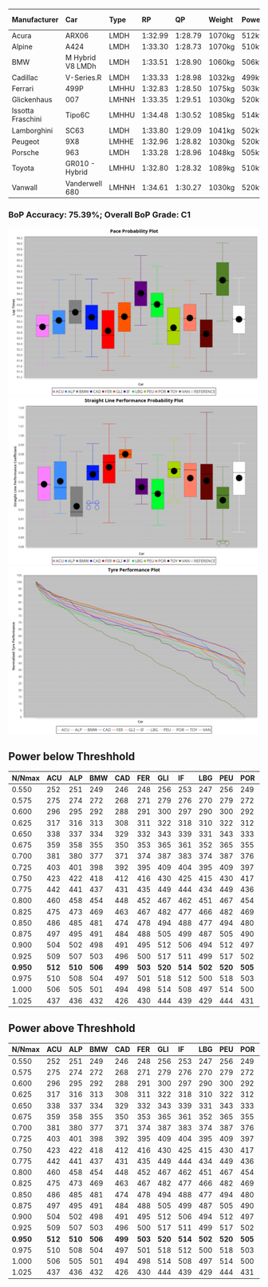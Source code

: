 |Manufacturer|Car|Type|RP|QP|Weight|Power¹|Threshhold|PINC|Power²|E/Stint|AVG Vmax|FDS|RDLC|L/Stint|BOP-Grade|ModelAccuracy|ModelPoints|Match%|
|:-|:-|:-|:-|:-|:-|:-|:-|:-|:-|:-|:-|:-|:-|:-|:-|:-|:-|:-|
|Acura|ARX06|LMDH|1:32.99|1:28.79|1070kg|512kw|210.0kph|0%|512kw|909MJ|324.64kph|-|1.00|41|-D2|100.00%|995|61.12%|
|Alpine|A424|LMDH|1:33.30|1:28.73|1070kg|510kw|210.0kph|0%|510kw|905MJ|325.04kph|-|1.00|41|~A1|81.46%|523|100.00%|
|BMW|M Hybrid V8 LMDh|LMDH|1:33.51|1:28.90|1060kg|506kw|210.0kph|0%|506kw|892MJ|320.45kph|-|1.01|41|~A1|98.60%|1690|100.00%|
|Cadillac|V-Series.R|LMDH|1:33.33|1:28.98|1032kg|499kw|210.0kph|0%|499kw|873MJ|326.04kph|-|1.03|41|~A1|98.38%|1765|96.35%|
|Ferrari|499P|LMHHU|1:32.83|1:28.50|1075kg|503kw|210.0kph|0%|503kw|887MJ|326.86kph|190kph|1.02|41|-D1|92.24%|2247|68.68%|
|Glickenhaus|007|LMHNH|1:33.35|1:29.51|1030kg|520kw|210.0kph|0%|520kw|913MJ|332.34kph|-|0.96|40|+A2|96.18%|554|91.56%|
|Issotta Fraschini|Tipo6C|LMHHU|1:34.48|1:30.52|1085kg|514kw|210.0kph|0%|514kw|918MJ|323.69kph|190kph|1.02|41|+Ω1|66.67%|96|27.04%|
|Lamborghini|SC63|LMDH|1:33.80|1:29.09|1041kg|502kw|210.0kph|0%|502kw|883MJ|323.17kph|-|1.05|41|+C2|96.77%|419|73.82%|
|Peugeot|9X8|LMHHE|1:32.96|1:28.82|1030kg|520kw|210.0kph|0%|520kw|910MJ|328.70kph|150kph|1.04|40|-C1|87.65%|1795|79.02%|
|Porsche|963|LMDH|1:33.28|1:28.96|1048kg|505kw|210.0kph|0%|505kw|889MJ|326.06kph|-|1.02|41|-A2|96.81%|5438|94.33%|
|Toyota|GR010 - Hybrid|LMHHU|1:32.80|1:28.32|1089kg|510kw|210.0kph|0%|510kw|905MJ|324.42kph|190kph|1.01|41|-D1|86.04%|1751|69.15%|
|Vanwall|Vanderwell 680|LMHNH|1:34.61|1:30.27|1030kg|520kw|210.0kph|0%|520kw|908MJ|322.91kph|-|1.02|40|+Ω1|91.42%|501|43.68%|

### BoP Accuracy: 75.39%; Overall BoP Grade: C1
![PACECHART](./IMG/CUSTOM.png)
![STRAIGHTLINEPERFORMANCECHART](./IMG/CUSTOM_sp.png)
![TYREPERFORMANCECHART](./IMG/CUSTOM_tw.png)

## Power below Threshhold
|N/Nmax|ACU|ALP|BMW|CAD|FER|GLI|IF|LBG|PEU|POR|TOY|VAN|
|:-|:-|:-|:-|:-|:-|:-|:-|:-|:-|:-|:-|:-|
|0.550|252|251|249|246|248|256|253|247|256|249|251|256|
|0.575|275|274|272|268|271|279|276|270|279|272|274|279|
|0.600|296|295|292|288|291|300|297|290|300|292|295|300|
|0.625|317|316|313|308|311|322|318|310|322|312|316|322|
|0.650|338|337|334|329|332|343|339|331|343|333|337|343|
|0.675|359|358|355|350|353|365|361|352|365|355|358|365|
|0.700|381|380|377|371|374|387|383|374|387|376|380|387|
|0.725|403|401|398|392|395|409|404|395|409|397|401|409|
|0.750|423|422|418|412|416|430|425|415|430|417|422|430|
|0.775|442|441|437|431|435|449|444|434|449|436|441|449|
|0.800|460|458|454|448|452|467|462|451|467|454|458|467|
|0.825|475|473|469|463|467|482|477|466|482|469|473|482|
|0.850|486|485|481|474|478|494|488|477|494|480|485|494|
|0.875|497|495|491|484|488|505|499|487|505|490|495|505|
|0.900|504|502|498|491|495|512|506|494|512|497|502|512|
|0.925|509|507|503|496|500|517|511|499|517|502|507|517|
|**0.950**|**512**|**510**|**506**|**499**|**503**|**520**|**514**|**502**|**520**|**505**|**510**|**520**|
|0.975|510|508|504|497|501|518|512|500|518|503|508|518|
|1.000|506|505|501|494|498|514|508|497|514|500|505|514|
|1.025|437|436|432|426|430|444|439|429|444|431|436|444|

## Power above Threshhold
|N/Nmax|ACU|ALP|BMW|CAD|FER|GLI|IF|LBG|PEU|POR|TOY|VAN|
|:-|:-|:-|:-|:-|:-|:-|:-|:-|:-|:-|:-|:-|
|0.550|252|251|249|246|248|256|253|247|256|249|251|256|
|0.575|275|274|272|268|271|279|276|270|279|272|274|279|
|0.600|296|295|292|288|291|300|297|290|300|292|295|300|
|0.625|317|316|313|308|311|322|318|310|322|312|316|322|
|0.650|338|337|334|329|332|343|339|331|343|333|337|343|
|0.675|359|358|355|350|353|365|361|352|365|355|358|365|
|0.700|381|380|377|371|374|387|383|374|387|376|380|387|
|0.725|403|401|398|392|395|409|404|395|409|397|401|409|
|0.750|423|422|418|412|416|430|425|415|430|417|422|430|
|0.775|442|441|437|431|435|449|444|434|449|436|441|449|
|0.800|460|458|454|448|452|467|462|451|467|454|458|467|
|0.825|475|473|469|463|467|482|477|466|482|469|473|482|
|0.850|486|485|481|474|478|494|488|477|494|480|485|494|
|0.875|497|495|491|484|488|505|499|487|505|490|495|505|
|0.900|504|502|498|491|495|512|506|494|512|497|502|512|
|0.925|509|507|503|496|500|517|511|499|517|502|507|517|
|**0.950**|**512**|**510**|**506**|**499**|**503**|**520**|**514**|**502**|**520**|**505**|**510**|**520**|
|0.975|510|508|504|497|501|518|512|500|518|503|508|518|
|1.000|506|505|501|494|498|514|508|497|514|500|505|514|
|1.025|437|436|432|426|430|444|439|429|444|431|436|444|
